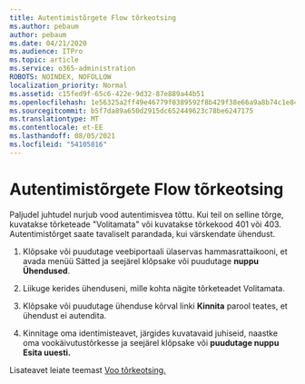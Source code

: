```yaml
---
title: Autentimistõrgete Flow tõrkeotsing
ms.author: pebaum
author: pebaum
ms.date: 04/21/2020
ms.audience: ITPro
ms.topic: article
ms.service: o365-administration
ROBOTS: NOINDEX, NOFOLLOW
localization_priority: Normal
ms.assetid: c15fed9f-65c6-422e-9d32-87e889a44b51
ms.openlocfilehash: 1e56325a2ff49e46779f0389592f8b429f38e66a9a8b74c1e84742768ce25437
ms.sourcegitcommit: b5f7da89a650d2915dc652449623c78be6247175
ms.translationtype: MT
ms.contentlocale: et-EE
ms.lasthandoff: 08/05/2021
ms.locfileid: "54105816"
---
```

# <a name="troubleshoot-flow-authentication-errors"></a>Autentimistõrgete Flow tõrkeotsing

Paljudel juhtudel nurjub vood autentimisvea tõttu. Kui teil on selline tõrge, kuvatakse tõrketeade "Volitamata" või kuvatakse tõrkekood 401 või 403. Autentimistõrget saate tavaliselt parandada, kui värskendate ühendust.
  
1. Klõpsake või puudutage veebiportaali ülaservas hammasrattaikooni, et avada menüü Sätted ja seejärel klõpsake või puudutage **nuppu Ühendused**.
    
2. Liikuge kerides ühenduseni, mille kohta nägite tõrketeadet Volitamata.
    
3. Klõpsake või puudutage ühenduse kõrval linki **Kinnita** parool teates, et ühendust ei autendita. 
    
4. Kinnitage oma identimisteavet, järgides kuvatavaid juhiseid, naastke oma vookäivutustõrkesse ja seejärel klõpsake või **puudutage nuppu Esita uuesti.**
    
Lisateavet leiate teemast [Voo tõrkeotsing.](https://go.microsoft.com/fwlink/?linkid=872110)
  

